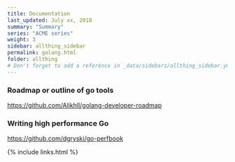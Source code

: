 ```yaml
---
title: Documentation 
last_updated: July xx, 2018
summary: "Summary"
series: "ACME series"
weight: 3
sidebar: allthing_sidebar
permalink: golang.html
folder: allthing
# Don't forget to add a reference in _data/sidebars/allthing_sidebar.yml and/or _data/topnav.yml 
---
```


### Roadmap or outline of go tools
https://github.com/Alikhll/golang-developer-roadmap

### Writing high performance Go
https://github.com/dgryski/go-perfbook



{% include links.html %}
